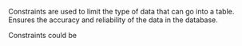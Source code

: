 Constraints are used to limit the type of data that can go into a table. Ensures the accuracy and reliability of the data in the database.

Constraints could be